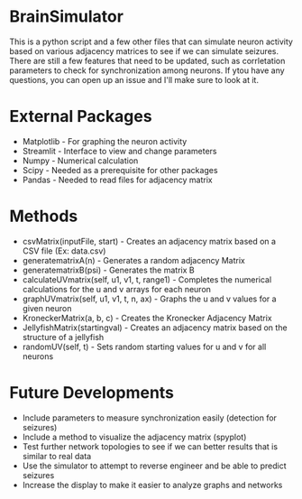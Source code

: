 # BrainSimulator
This is a python script and a few other files that can simulate neuron activity based on various adjacency matrices to see if we can simulate seizures. There are still a few features that need to be updated, such as corrletation parameters to check for synchronization among neurons. If ytou have any questions, you can open up an issue and I'll make sure to look at it.

# External Packages
- Matplotlib - For graphing the neuron activity
- Streamlit - Interface to view and change parameters
- Numpy - Numerical calculation
- Scipy - Needed as a prerequisite for other packages
- Pandas - Needed to read files for adjacency matrix

# Methods
- csvMatrix(inputFile, start) - Creates an adjacency matrix based on a CSV file (Ex: data.csv)
- generatematrixA(n) - Generates a random adjacency Matrix
- generatematrixB(psi) - Generates the matrix B
- calculateUVmatrix(self, u1, v1, t, range1) - Completes the numerical calculations for the u and v arrays for each neuron
- graphUVmatrix(self, u1, v1, t, n, ax) - Graphs the u and v values for a given neuron
- KroneckerMatrix(a, b, c) - Creates the Kronecker Adjacency Matrix
- JellyfishMatrix(startingval) - Creates an adjacency matrix based on the structure of a jellyfish
- randomUV(self, t) - Sets random starting values for u and v for all neurons

# Future Developments
- Include parameters to measure synchronization easily (detection for seizures)
- Include a method to visualize the adjacency matrix (spyplot)
- Test further network topologies to see if we can better results that is similar to real data
- Use the simulator to attempt to reverse engineer and be able to predict seizures
- Increase the display to make it easier to analyze graphs and networks

